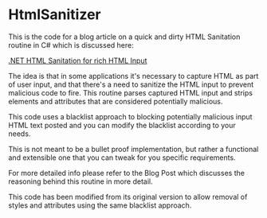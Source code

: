 HtmlSanitizer
=============
This is the code for a blog article on a quick and dirty HTML Sanitation routine in C# which is discussed here:

[.NET HTML Sanitation for rich HTML Input](http://weblog.west-wind.com/posts/2012/Jul/19/NET-HTML-Sanitation-for-rich-HTML-Input)

The idea is that in some applications it's necessary to capture HTML as part of user input, 
and that there's a need to sanitize the HTML input to prevent malicious code to fire. This
routine parses captured HTML input and strips elements and attributes that are considered
potentially malicious. 

This code uses a blacklist approach to blocking potentially malicious input HTML text posted
and you can modify the blacklist according to your needs.

This is not meant to be a bullet proof implementation, but rather a functional and extensible one
that you can tweak for you specific requirements.

For more detailed info please refer to the Blog Post which discusses the reasoning behind
this routine in more detail.

This code has been modified from its original version to allow removal of styles and attributes using the same blacklist approach. 
